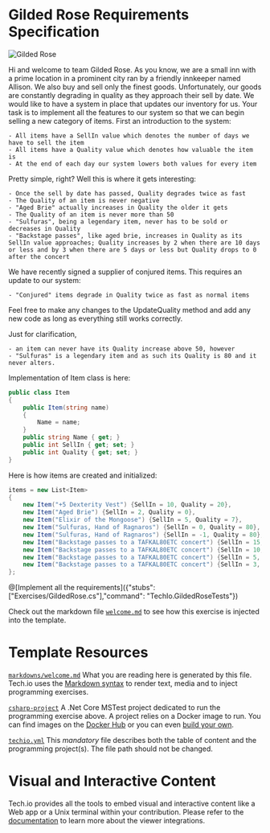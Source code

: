 # Gilded Rose Requirements Specification

![Gilded Rose](https://miro.medium.com/max/800/1*NoIcn06ksMOa-Ydv1UvYEw.jpeg)

Hi and welcome to team Gilded Rose. As you know, we are a small inn with a prime location in a
prominent city ran by a friendly innkeeper named Allison. We also buy and sell only the finest goods.
Unfortunately, our goods are constantly degrading in quality as they approach their sell by date. We
would like to have a system in place that updates our inventory for us. 
Your task is to implement all the features to our system so that we can begin selling a new category of items. 
First an introduction to the system:

	- All items have a SellIn value which denotes the number of days we have to sell the item
	- All items have a Quality value which denotes how valuable the item is
	- At the end of each day our system lowers both values for every item

Pretty simple, right? Well this is where it gets interesting:

	- Once the sell by date has passed, Quality degrades twice as fast
	- The Quality of an item is never negative
	- "Aged Brie" actually increases in Quality the older it gets
	- The Quality of an item is never more than 50
	- "Sulfuras", being a legendary item, never has to be sold or decreases in Quality
	- "Backstage passes", like aged brie, increases in Quality as its SellIn value approaches; Quality increases by 2 when there are 10 days or less and by 3 when there are 5 days or less but Quality drops to 0 after the concert

We have recently signed a supplier of conjured items. This requires an update to our system:

	- "Conjured" items degrade in Quality twice as fast as normal items

Feel free to make any changes to the UpdateQuality method and add any new code as long as everything
still works correctly. 

Just for clarification, 

    - an item can never have its Quality increase above 50, however 
    - "Sulfuras" is a legendary item and as such its Quality is 80 and it never alters.

Implementation of Item class is here:

```csharp
public class Item
{
    public Item(string name)
    {
        Name = name;
    }
    public string Name { get; }
    public int SellIn { get; set; }
    public int Quality { get; set; }
}
```

Here is how items are created and initialized:
```csharp
items = new List<Item>
{
    new Item("+5 Dexterity Vest") {SellIn = 10, Quality = 20},
    new Item("Aged Brie") {SellIn = 2, Quality = 0},
    new Item("Elixir of the Mongoose") {SellIn = 5, Quality = 7},
    new Item("Sulfuras, Hand of Ragnaros") {SellIn = 0, Quality = 80},
    new Item("Sulfuras, Hand of Ragnaros") {SellIn = -1, Quality = 80},
    new Item("Backstage passes to a TAFKAL80ETC concert") {SellIn = 15, Quality = 20},
    new Item("Backstage passes to a TAFKAL80ETC concert") {SellIn = 10, Quality = 49},
    new Item("Backstage passes to a TAFKAL80ETC concert") {SellIn = 5, Quality = 49},
    new Item("Backstage passes to a TAFKAL80ETC concert") {SellIn = 3, Quality = 6}
};
```

@[Implement all the requirements]({"stubs": ["Exercises/GildedRose.cs"],"command": "TechIo.GildedRoseTests"})

Check out the markdown file [`welcome.md`](https://github.com/TechDotIO/csharp-template/blob/master/markdowns/welcome.md) to see how this exercise is injected into the template.

# Template Resources

[`markdowns/welcome.md`](https://github.com/TechDotIO/csharp-template/blob/master/markdowns/welcome.md)
What you are reading here is generated by this file. Tech.io uses the [Markdown syntax](https://tech.io/doc/reference-markdowns) to render text, media and to inject programming exercises.


[`csharp-project`](https://github.com/TechDotIO/csharp-template/tree/master/csharp-project)
A .Net Core MSTest project dedicated to run the programming exercise above. A project relies on a Docker image to run. You can find images on the [Docker Hub](https://hub.docker.com/explore/) or you can even [build your own](https://tech.io/doc/reference-runner).


[`techio.yml`](https://github.com/TechDotIO/csharp-template/blob/master/techio.yml)
This *mandatory* file describes both the table of content and the programming project(s). The file path should not be changed.


# Visual and Interactive Content

Tech.io provides all the tools to embed visual and interactive content like a Web app or a Unix terminal within your contribution. Please refer to the [documentation](https://tech.io/doc) to learn more about the viewer integrations.
